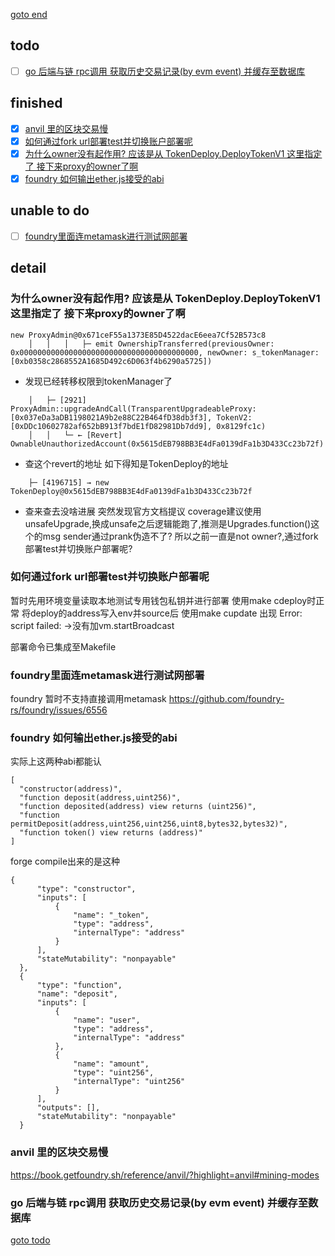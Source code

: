 
[goto end](#jump0)
<span id="jump-1"></span>

## todo
- [ ] [go 后端与链 rpc调用 获取历史交易记录(by evm event) 并缓存至数据库](#jump6)

## finished
- [x] [anvil 里的区块交易慢](#jump5)
- [x] [如何通过fork url部署test并切换账户部署呢](#jump2)
- [x] [为什么owner没有起作用? 应该是从 TokenDeploy.DeployTokenV1 这里指定了 接下来proxy的owner了啊](#jump1)
- [x] [foundry 如何输出ether.js接受的abi](#jump4)

## unable to do
- [ ] [foundry里面连metamask进行测试网部署](#jump3)

## detail

<span id="jump1"></span>
### 为什么owner没有起作用? 应该是从 TokenDeploy.DeployTokenV1 这里指定了 接下来proxy的owner了啊

```solidity
new ProxyAdmin@0x671ceF55a1373E85D4522dacE6eea7Cf52B573c8
    │   │   │   ├─ emit OwnershipTransferred(previousOwner: 0x0000000000000000000000000000000000000000, newOwner: s_tokenManager: [0xb0358c2868552A1685D492c6D063f4b6290a5725])
```
- 发现已经转移权限到tokenManager了

```solidity
    │   ├─ [2921] ProxyAdmin::upgradeAndCall(TransparentUpgradeableProxy: [0x037eDa3aDB1198021A9b2e88C22B464fD38db3f3], TokenV2: [0xDDc10602782af652bB913f7bdE1fD82981Db7dd9], 0x8129fc1c)
    │   │   └─ ← [Revert] OwnableUnauthorizedAccount(0x5615dEB798BB3E4dFa0139dFa1b3D433Cc23b72f)
```
- 查这个revert的地址 如下得知是TokenDeploy的地址

```
    ├─ [4196715] → new TokenDeploy@0x5615dEB798BB3E4dFa0139dFa1b3D433Cc23b72f
```
- 查来查去没啥进展 突然发现官方文档提议 coverage建议使用unsafeUpgrade,换成unsafe之后逻辑能跑了,推测是Upgrades.function()这个的msg sender通过prank伪造不了? 所以之前一直是not owner?,通过fork部署test并切换账户部署呢?


<span id="jump2"></span>
### 如何通过fork url部署test并切换账户部署呢
暂时先用环境变量读取本地测试专用钱包私钥并进行部署
使用make cdeploy时正常 将deploy的address写入env并source后
使用make cupdate 出现 Error: script failed: <empty revert data>
->没有加vm.startBroadcast

部署命令已集成至Makefile

<span id="jump3"></span>
### foundry里面连metamask进行测试网部署

foundry 暂时不支持直接调用metamask
https://github.com/foundry-rs/foundry/issues/6556

<span id="jump4"></span>
### foundry 如何输出ether.js接受的abi

实际上这两种abi都能认
```
[
  "constructor(address)",
  "function deposit(address,uint256)",
  "function deposited(address) view returns (uint256)",
  "function permitDeposit(address,uint256,uint256,uint8,bytes32,bytes32)",
  "function token() view returns (address)"
]
```

forge compile出来的是这种
```
{
      "type": "constructor",
      "inputs": [
          {
              "name": "_token",
              "type": "address",
              "internalType": "address"
          }
      ],
      "stateMutability": "nonpayable"
  },
  {
      "type": "function",
      "name": "deposit",
      "inputs": [
          {
              "name": "user",
              "type": "address",
              "internalType": "address"
          },
          {
              "name": "amount",
              "type": "uint256",
              "internalType": "uint256"
          }
      ],
      "outputs": [],
      "stateMutability": "nonpayable"
  }
```


<span id="jump5"></span>
### anvil 里的区块交易慢
https://book.getfoundry.sh/reference/anvil/?highlight=anvil#mining-modes

<span id="jump6"></span>
### go 后端与链 rpc调用 获取历史交易记录(by evm event) 并缓存至数据库


<span id="jump7"></span>
<span id="jump0"></span>
[goto todo](#jump-1)
